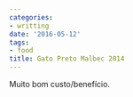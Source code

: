```yaml
---
categories:
- writting
date: '2016-05-12'
tags:
- food
title: Gato Preto Malbec 2014
---
```


Muito bom custo/benefício.